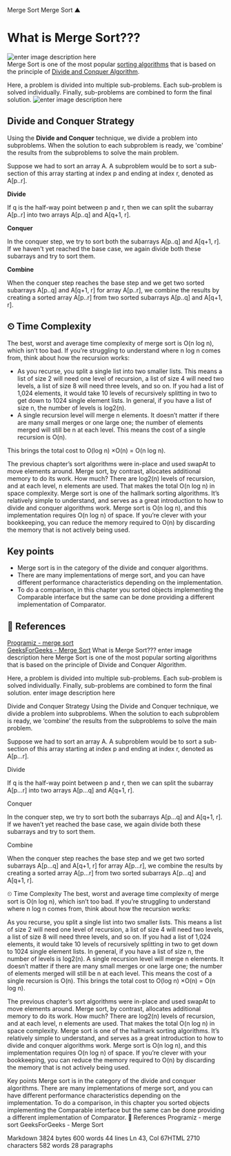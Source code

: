 Merge Sort
Merge Sort
▲

# What is Merge Sort???
![enter image description here](https://pics.me.me/thumb_0-bubble-sort-you-guys-always-act-like-youre-better-45912067.png)\
Merge Sort is one of the most popular  [sorting algorithms](https://www.programiz.com/dsa/sorting-algorithm)  that is based on the principle of  [Divide and Conquer Algorithm](https://www.programiz.com/dsa/divide-and-conquer).

Here, a problem is divided into multiple sub-problems. Each sub-problem is solved individually. Finally, sub-problems are combined to form the final solution.
![enter image description here](https://www.ejneer.com/post/mergesort_files/figure-html/plot-mergesort-1.gif)

## Divide and Conquer Strategy

Using the  **Divide and Conquer**  technique, we divide a problem into subproblems. When the solution to each subproblem is ready, we 'combine' the results from the subproblems to solve the main problem.

Suppose we had to sort an array  A. A subproblem would be to sort a sub-section of this array starting at index  p  and ending at index  r, denoted as  A[p..r].

**Divide**

If q is the half-way point between p and r, then we can split the subarray  A[p..r]  into two arrays  A[p..q]  and  A[q+1, r].

**Conquer**

In the conquer step, we try to sort both the subarrays  A[p..q]  and  A[q+1, r]. If we haven't yet reached the base case, we again divide both these subarrays and try to sort them.

**Combine**

When the conquer step reaches the base step and we get two sorted subarrays  A[p..q]  and  A[q+1, r]  for array  A[p..r], we combine the results by creating a sorted array  A[p..r]  from two sorted subarrays  A[p..q]  and  A[q+1, r].
## ⏲ Time Complexity
The best, worst and average time complexity of merge sort is O(n log n), which isn’t too bad. If you’re struggling to understand where n log n comes from, think about 
how the recursion works:
-  As you recurse, you split a single list into two smaller lists. This means a list of size 2 will need one level of recursion, a list of size 4 will need two levels, a list of size 8 will need three levels, and so on. If you had a list of 1,024 elements, it would take 10 levels of recursively splitting in two to get down to 1024 single element lists. In general, if you have a list of size n, the number of levels is log2(n).
-  A single recursion level will merge n elements. It doesn’t matter if there are many small merges or one large one; the number of elements merged will still be n at each level. This means the cost of a single recursion is O(n). 

This brings the total cost to O(log n) ×O(n) = O(n log n).

The previous chapter’s sort algorithms were in-place and used swapAt to move elements around. Merge sort, by contrast, allocates additional memory to do its work. How much? There are log2(n) levels of recursion, and at each level, n elements are used. That makes the total O(n log n) in space complexity. Merge sort is one of 
the hallmark sorting algorithms. It’s relatively simple to understand, and serves as a great introduction to how to divide and conquer algorithms work. Merge sort is O(n log n), and this implementation requires O(n log n) of space. If you’re clever with your bookkeeping, you can reduce the memory required to O(n) by discarding the 
memory that is not actively being used.
## Key points
-  Merge sort is in the category of the divide and conquer algorithms.
-  There are many implementations of merge sort, and you can have different performance characteristics depending on the implementation.
- To do a comparison, in this chapter you sorted objects implementing the Comparable<T> interface but the same can be done providing a different implementation of Comparator<T>.

## 📒 References 
[Programiz - merge sort](https://www.programiz.com/dsa/merge-sort)\
[GeeksForGeeks - Merge Sort](https://www.geeksforgeeks.org/merge-sort/)
What is Merge Sort???
enter image description here
Merge Sort is one of the most popular sorting algorithms that is based on the principle of Divide and Conquer Algorithm.

Here, a problem is divided into multiple sub-problems. Each sub-problem is solved individually. Finally, sub-problems are combined to form the final solution.
enter image description here

Divide and Conquer Strategy
Using the Divide and Conquer technique, we divide a problem into subproblems. When the solution to each subproblem is ready, we ‘combine’ the results from the subproblems to solve the main problem.

Suppose we had to sort an array A. A subproblem would be to sort a sub-section of this array starting at index p and ending at index r, denoted as A[p…r].

Divide

If q is the half-way point between p and r, then we can split the subarray A[p…r] into two arrays A[p…q] and A[q+1, r].

Conquer

In the conquer step, we try to sort both the subarrays A[p…q] and A[q+1, r]. If we haven’t yet reached the base case, we again divide both these subarrays and try to sort them.

Combine

When the conquer step reaches the base step and we get two sorted subarrays A[p…q] and A[q+1, r] for array A[p…r], we combine the results by creating a sorted array A[p…r] from two sorted subarrays A[p…q] and A[q+1, r].

⏲ Time Complexity
The best, worst and average time complexity of merge sort is O(n log n), which isn’t too bad. If you’re struggling to understand where n log n comes from, think about
how the recursion works:

As you recurse, you split a single list into two smaller lists. This means a list of size 2 will need one level of recursion, a list of size 4 will need two levels, a list of size 8 will need three levels, and so on. If you had a list of 1,024 elements, it would take 10 levels of recursively splitting in two to get down to 1024 single element lists. In general, if you have a list of size n, the number of levels is log2(n).
A single recursion level will merge n elements. It doesn’t matter if there are many small merges or one large one; the number of elements merged will still be n at each level. This means the cost of a single recursion is O(n).
This brings the total cost to O(log n) ×O(n) = O(n log n).

The previous chapter’s sort algorithms were in-place and used swapAt to move elements around. Merge sort, by contrast, allocates additional memory to do its work. How much? There are log2(n) levels of recursion, and at each level, n elements are used. That makes the total O(n log n) in space complexity. Merge sort is one of
the hallmark sorting algorithms. It’s relatively simple to understand, and serves as a great introduction to how to divide and conquer algorithms work. Merge sort is O(n log n), and this implementation requires O(n log n) of space. If you’re clever with your bookkeeping, you can reduce the memory required to O(n) by discarding the
memory that is not actively being used.

Key points
Merge sort is in the category of the divide and conquer algorithms.
There are many implementations of merge sort, and you can have different performance characteristics depending on the implementation.
To do a comparison, in this chapter you sorted objects implementing the Comparable interface but the same can be done providing a different implementation of Comparator.
📒 References
Programiz - merge sort
GeeksForGeeks - Merge Sort

Markdown 3824 bytes 600 words 44 lines Ln 43, Col 67HTML 2710 characters 582 words 28 paragraphs
